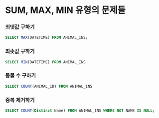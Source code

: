 # SUM, MAX, MIN 유형의 문제들

### 최댓값 구하기

```sql
SELECT MAX(DATETIME) FROM ANIMAL_INS;
```



### 최솟값 구하기

```sql
SELECT MIN(DATETIME) FROM ANIMAL_INS
```



### 동물 수 구하기

```sql
SELECT COUNT(ANIMAL_ID) FROM ANIMAL_INS
```



### 중복 제거하기

``` sql
SELECT COUNT(Distinct Name) FROM ANIMAL_INS WHERE NOT NAME IS NULL;
```

